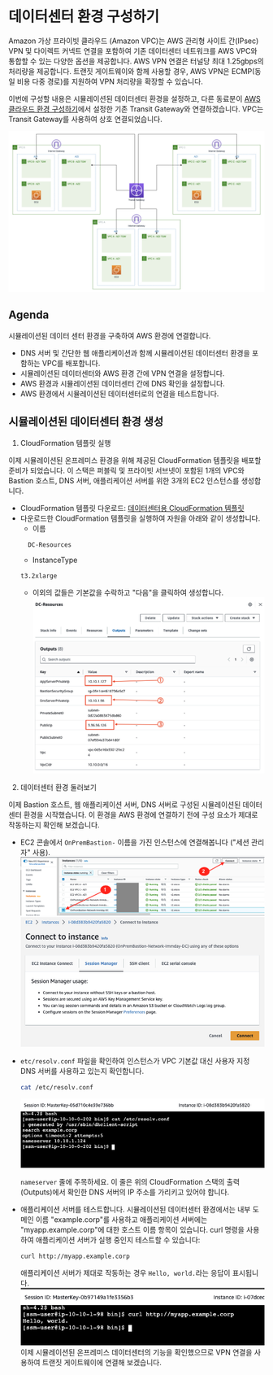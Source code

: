 # 데이터센터 환경 구성하기

Amazon 가상 프라이빗 클라우드 (Amazon VPC)는 AWS 관리형 사이트 간(IPsec) VPN 및 다이렉트 커넥트 연결을 포함하여 기존 데이터센터 네트워크를 AWS VPC와 통합할 수 있는 다양한 옵션을 제공합니다. AWS VPN 연결은 터널당 최대 1.25gbps의 처리량을 제공합니다. 트랜짓 게이트웨이와 함께 사용할 경우, AWS VPN은 ECMP(동일 비용 다중 경로)를 지원하여 VPN 처리량을 확장할 수 있습니다.

이번에 구성할 내용은 시뮬레이션된 데이터센터 환경을 설정하고, 다른 동료분이 [AWS 클라우드 환경 구성하기](./aws-cloud-setup.md)에서 설정한 기존 Transit Gateway와 연결하겠습니다. VPC는 Transit Gateway를 사용하여 상호 연결되었습니다.

![AWS 멀티 VPC 환경](./assets/aws-cloud-transit-gateway.png)

## Agenda

시뮬레이션된 데이터 센터 환경을 구축하여 AWS 환경에 연결합니다.<br>
- DNS 서버 및 간단한 웹 애플리케이션과 함께 시뮬레이션된 데이터센터 환경을 포함하는 VPC를 배포합니다.
- 시뮬레이션된 데이터센터와 AWS 환경 간에 VPN 연결을 설정합니다.
- AWS 환경과 시뮬레이션된 데이터센터 간에 DNS 확인을 설정합니다.
- AWS 환경에서 시뮬레이션된 데이터센터로의 연결을 테스트합니다.

## 시뮬레이션된 데이터센터 환경 생성

1. CloudFormation 템플릿 실행

이제 시뮬레이션된 온프레미스 환경을 위해 제공된 CloudFormation 템플릿을 배포할 준비가 되었습니다. 이 스택은 퍼블릭 및 프라이빗 서브넷이 포함된 1개의 VPC와 Bastion 호스트, DNS 서버, 애플리케이션 서버를 위한 3개의 EC2 인스턴스를 생성합니다.

* CloudFormation 템플릿 다운로드: [데이터센터용 CloudFormation 템플릿](https://raw.githubusercontent.com/shkim4u/aws-datacenter-connectivity/main/templates/Basic-Lab2-On-prem-simulator.yaml)
* 다운로드한 CloudFormation 템플릿을 실행하여 자원을 아래와 같이 생성합니다.
  - 이름
  ```bash
    DC-Resources
  ```
  - InstanceType
  ```bash
  t3.2xlarge
  ```
  - 이외의 값들은 기본값을 수락하고 "다음"을 클릭하여 생성합니다.<br>
![DC CloudFormation Values](./assets/dc-cloudformation-values-new.png)

2. 데이터센터 환경 둘러보기<br>

이제 Bastion 호스트, 웹 애플리케이션 서버, DNS 서버로 구성된 시뮬레이션된 데이터센터 환경을 시작했습니다. 이 환경을 AWS 환경에 연결하기 전에 구성 요소가 제대로 작동하는지 확인해 보겠습니다.<br>

- EC2 콘솔에서 ```OnPremBastion-``` 이름을 가진 인스턴스에 연결해봅니다 ("세션 관리자" 사용).
![Bastion Host 접속](./assets/EC2-Connect.png)<br>
![Bastion Host 접속](./assets/connect-with-ssm.png)<br>

- ```etc/resolv.conf``` 파일을 확인하여 인스턴스가 VPC 기본값 대신 사용자 지정 DNS 서버를 사용하고 있는지 확인합니다.
  ```bash
  cat /etc/resolv.conf 
  ```
  ![resolv.conf 파일](./assets/bastion-cat-revolv-conf.png)

  ```nameserver``` 줄에 주목하세요. 이 줄은 위의 CloudFormation 스택의 출력 (Outputs)에서 확인한 DNS 서버의 IP 주소를 가리키고 있어야 합니다.<br>

- 애플리케이션 서버를 테스트합니다. 시뮬레이션된 데이터센터 환경에서는 내부 도메인 이름 "example.corp"를 사용하고 애플리케이션 서버에는 "myapp.example.corp"에 대한 호스트 이름 항목이 있습니다. curl 명령을 사용하여 애플리케이션 서버가 실행 중인지 테스트할 수 있습니다:
  ```bash
  curl http://myapp.example.corp
  ```
  애플리케이션 서버가 제대로 작동하는 경우 ```Hello, world.```라는 응답이 표시됩니다.<br>
  ![Testing Application Server](./assets/testing-application-server.png)<br>
  이제 시뮬레이션된 온프레미스 데이터센터의 기능을 확인했으므로 VPN 연결을 사용하여 트랜짓 게이트웨이에 연결해 보겠습니다.

